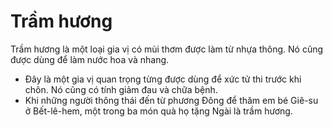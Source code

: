 # Trầm hương

Trầm hương là một loại gia vị có mùi thơm được làm từ nhựa thông.  Nó cũng được dùng để làm nước hoa và nhang.
- Đây là một gia vị quan trọng từng được dùng để xức tử thi trước khi chôn. Nó cũng có tính giảm đau và chữa bệnh.
- Khi những người thông thái đến từ phương Đông để thăm em bé Giê-su ở Bết-lê-hem, một trong ba món quà họ tặng Ngài là trầm hương.


